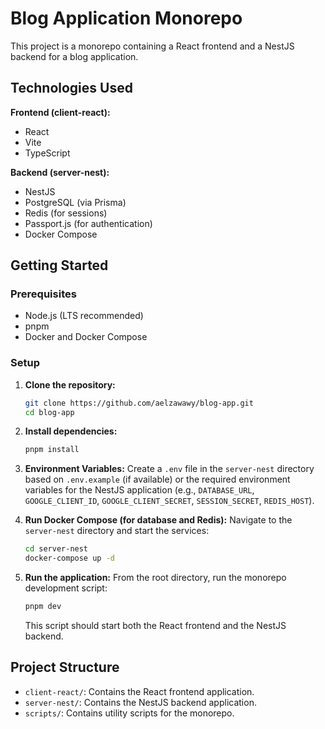 # Blog Application Monorepo

This project is a monorepo containing a React frontend and a NestJS backend for a blog application.

## Technologies Used

**Frontend (client-react):**
- React
- Vite
- TypeScript

**Backend (server-nest):**
- NestJS
- PostgreSQL (via Prisma)
- Redis (for sessions)
- Passport.js (for authentication)
- Docker Compose

## Getting Started

### Prerequisites

- Node.js (LTS recommended)
- pnpm
- Docker and Docker Compose

### Setup

1.  **Clone the repository:**
    ```bash
    git clone https://github.com/aelzawawy/blog-app.git
    cd blog-app
    ```

2.  **Install dependencies:**
    ```bash
    pnpm install
    ```

3.  **Environment Variables:**
    Create a `.env` file in the `server-nest` directory based on `.env.example` (if available) or the required environment variables for the NestJS application (e.g., `DATABASE_URL`, `GOOGLE_CLIENT_ID`, `GOOGLE_CLIENT_SECRET`, `SESSION_SECRET`, `REDIS_HOST`).

4.  **Run Docker Compose (for database and Redis):**
    Navigate to the `server-nest` directory and start the services:
    ```bash
    cd server-nest
    docker-compose up -d
    ```

5.  **Run the application:**
    From the root directory, run the monorepo development script:
    ```bash
    pnpm dev
    ```
    This script should start both the React frontend and the NestJS backend.

## Project Structure

- `client-react/`: Contains the React frontend application.
- `server-nest/`: Contains the NestJS backend application.
- `scripts/`: Contains utility scripts for the monorepo.

